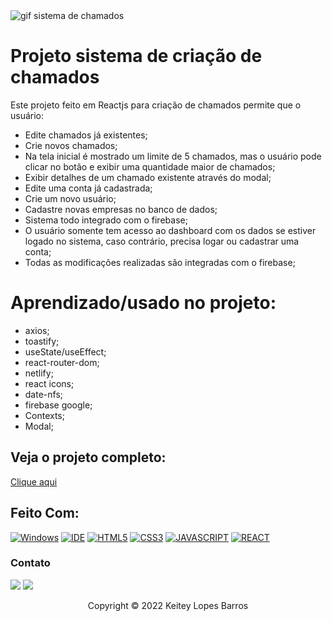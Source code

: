 <img src="src/gif/projeto-sistema.gif" alt="gif sistema de chamados">

# Projeto sistema de criação de chamados

Este projeto feito em Reactjs para criação de chamados permite que o usuário:

* Edite chamados já existentes;
* Crie novos chamados;
* Na tela inicial é mostrado um limite de 5 chamados, mas o usuário pode clicar no botão e exibir uma quantidade maior de chamados;
* Exibir detalhes de um chamado existente através do modal;
* Edite uma conta já cadastrada;
* Crie um novo usuário;
* Cadastre novas empresas no banco de dados;
* Sistema todo integrado com o firebase;
* O usuário somente tem acesso ao dashboard com os dados se estiver logado no sistema, caso contrário, precisa logar ou cadastrar uma conta;
* Todas as modificações realizadas são integradas com o firebase;

# Aprendizado/usado no projeto:

* axios;
* toastify;
* useState/useEffect;
* react-router-dom;
* netlify;
* react icons;
* date-nfs;
* firebase google;
* Contexts;
* Modal;

## Veja o projeto completo:

<a href="https://projeto-sistema.netlify.app/" target="_blank">Clique aqui</a>

## Feito Com:

[![Windows](https://img.shields.io/badge/Windows-0078D6?style=for-the-badge&logo=windows&logoColor=white)](https://www.microsoft.com/pt-br/windows/get-windows-10)
[![IDE](https://img.shields.io/badge/Visual_studio_code-0078D4?style=for-the-badge&logo=visual%20studio%20code&logoColor=white)](https://code.visualstudio.com/)
[![HTML5](https://img.shields.io/badge/HTML5-E34F26?style=for-the-badge&logo=html5&logoColor=white)](https://developer.mozilla.org/pt-BR/docs/Web/HTML)
[![CSS3](https://img.shields.io/badge/CSS3-1572B6?style=for-the-badge&logo=css3&logoColor=white)](https://developer.mozilla.org/pt-BR/docs/Web/CSS)
[![JAVASCRIPT](https://img.shields.io/badge/JavaScript-F7DF1E?style=for-the-badge&logo=javascript&logoColor=black)](https://developer.mozilla.org/pt-BR/docs/Web/JavaScript)
[![REACT](https://img.shields.io/badge/React-20232A?style=for-the-badge&logo=react&logoColor=61DAFB)](https://developer.mozilla.org/pt-BR/docs/Web/React)

### Contato

  <a href = "mailto:keiteybarros@gmail.com"><img src="https://img.shields.io/badge/Gmail-D14836?style=for-the-badge&logo=gmail&logoColor=white" target="_blank"></a>
  <a href="https://www.linkedin.com/in/keitey-barros-21bb8bb4/" target="_blank"><img src="https://img.shields.io/badge/-LinkedIn-%230077B5?style=for-the-badge&logo=linkedin&logoColor=white" target="_blank"></a> 

<p align="center">Copyright © 2022 Keitey Lopes Barros</p>

